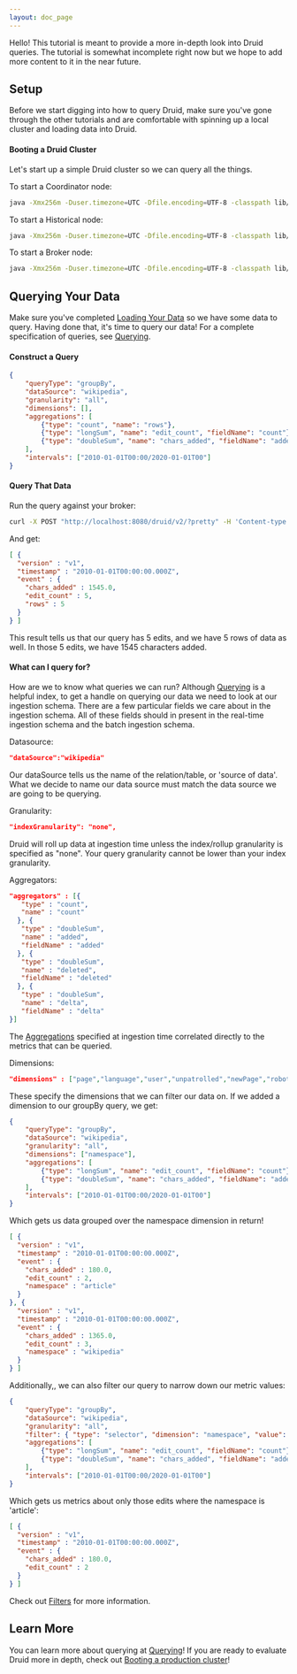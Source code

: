 ```yaml
---
layout: doc_page
---
```

Hello! This tutorial is meant to provide a more in-depth look into Druid queries. The tutorial is somewhat incomplete right now but we hope to add more content to it in the near future.

Setup
-----

Before we start digging into how to query Druid, make sure you've gone through the other tutorials and are comfortable with spinning up a local cluster and loading data into Druid.

#### Booting a Druid Cluster

Let's start up a simple Druid cluster so we can query all the things.

To start a Coordinator node:

```bash
java -Xmx256m -Duser.timezone=UTC -Dfile.encoding=UTF-8 -classpath lib/*:config/coordinator io.druid.cli.Main server coordinator
```

To start a Historical node:

```bash
java -Xmx256m -Duser.timezone=UTC -Dfile.encoding=UTF-8 -classpath lib/*:config/historical io.druid.cli.Main server historical
```

To start a Broker node:

```bash
java -Xmx256m -Duser.timezone=UTC -Dfile.encoding=UTF-8 -classpath lib/*:config/broker io.druid.cli.Main server broker
```

Querying Your Data
------------------

Make sure you've completed [Loading Your Data](Loading-Your-Data-Part-1.html) so we have some data to query. Having done that, it's time to query our data! For a complete specification of queries, see [Querying](Querying.html).

#### Construct a Query
```json
{
    "queryType": "groupBy",
    "dataSource": "wikipedia",
    "granularity": "all",
    "dimensions": [],
    "aggregations": [
        {"type": "count", "name": "rows"},
        {"type": "longSum", "name": "edit_count", "fieldName": "count"},
        {"type": "doubleSum", "name": "chars_added", "fieldName": "added"}
    ],
    "intervals": ["2010-01-01T00:00/2020-01-01T00"]
}
```

#### Query That Data
Run the query against your broker:

```bash
curl -X POST "http://localhost:8080/druid/v2/?pretty" -H 'Content-type: application/json' -d @query.body
```

And get:

```json
[ {
  "version" : "v1",
  "timestamp" : "2010-01-01T00:00:00.000Z",
  "event" : {
    "chars_added" : 1545.0,
    "edit_count" : 5,
    "rows" : 5
  }
} ]
```

This result tells us that our query has 5 edits, and we have 5 rows of data as well. In those 5 edits, we have 1545 characters added.

#### What can I query for?

How are we to know what queries we can run? Although [Querying](Querying.html) is a helpful index, to get a handle on querying our data we need to look at our ingestion schema. There are a few particular fields we care about in the ingestion schema. All of these fields should in present in the real-time ingestion schema and the batch ingestion schema.

Datasource:

```json
"dataSource":"wikipedia"
```

Our dataSource tells us the name of the relation/table, or 'source of data'. What we decide to name our data source must match the data source we are going to be querying.

Granularity:

```json
"indexGranularity": "none",
```

Druid will roll up data at ingestion time unless the index/rollup granularity is specified as "none". Your query granularity cannot be lower than your index granularity.

Aggregators:

```json
"aggregators" : [{
   "type" : "count",
   "name" : "count"
  }, {
   "type" : "doubleSum",
   "name" : "added",
   "fieldName" : "added"
  }, {
   "type" : "doubleSum",
   "name" : "deleted",
   "fieldName" : "deleted"
  }, {
   "type" : "doubleSum",
   "name" : "delta",
   "fieldName" : "delta"
}]
```

The [Aggregations](Aggregations.html) specified at ingestion time correlated directly to the metrics that can be queried.

Dimensions:

```json
"dimensions" : ["page","language","user","unpatrolled","newPage","robot","anonymous","namespace","continent","country","region","city"]
```

These specify the dimensions that we can filter our data on. If we added a dimension to our groupBy query, we get:

```json
{
    "queryType": "groupBy",
    "dataSource": "wikipedia",
    "granularity": "all",
    "dimensions": ["namespace"],
    "aggregations": [
        {"type": "longSum", "name": "edit_count", "fieldName": "count"},
        {"type": "doubleSum", "name": "chars_added", "fieldName": "added"}
    ],
    "intervals": ["2010-01-01T00:00/2020-01-01T00"]
}
```

Which gets us data grouped over the namespace dimension in return!

```json
[ {
  "version" : "v1",
  "timestamp" : "2010-01-01T00:00:00.000Z",
  "event" : {
    "chars_added" : 180.0,
    "edit_count" : 2,
    "namespace" : "article"
  }
}, {
  "version" : "v1",
  "timestamp" : "2010-01-01T00:00:00.000Z",
  "event" : {
    "chars_added" : 1365.0,
    "edit_count" : 3,
    "namespace" : "wikipedia"
  }
} ]
```

Additionally,, we can also filter our query to narrow down our metric values:

```json
{
    "queryType": "groupBy",
    "dataSource": "wikipedia",
    "granularity": "all",
    "filter": { "type": "selector", "dimension": "namespace", "value": "article" },
    "aggregations": [
        {"type": "longSum", "name": "edit_count", "fieldName": "count"},
        {"type": "doubleSum", "name": "chars_added", "fieldName": "added"}
    ],
    "intervals": ["2010-01-01T00:00/2020-01-01T00"]
}
```

Which gets us metrics about only those edits where the namespace is 'article':

```json
[ {
  "version" : "v1",
  "timestamp" : "2010-01-01T00:00:00.000Z",
  "event" : {
    "chars_added" : 180.0,
    "edit_count" : 2
  }
} ]
```

Check out [Filters](Filters.html) for more information.

## Learn More ##

You can learn more about querying at [Querying](Querying.html)! If you are ready to evaluate Druid more in depth, check out [Booting a production cluster](Booting-a-production-cluster.html)!
